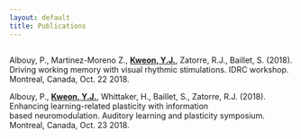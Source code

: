 ```yaml
---
layout: default
title: Publications
---
```


## <Presentations>
  
Albouy, P., Martinez-Moreno Z., **<u>Kweon, Y.J.</u>**, Zatorre, R.J., Baillet, S. (2018). Driving working memory with visual rhythmic stimulations. IDRC workshop. Montreal, Canada, Oct. 22 2018.

Albouy, P., **<u>Kweon, Y.J.</u>**, Whittaker, H., Baillet, S., Zatorre, R.J. (2018). Enhancing learning-related plasticity with information based neuromodulation. Auditory learning and plasticity symposium. Montreal, Canada, Oct. 23 2018.

## <Publications>
